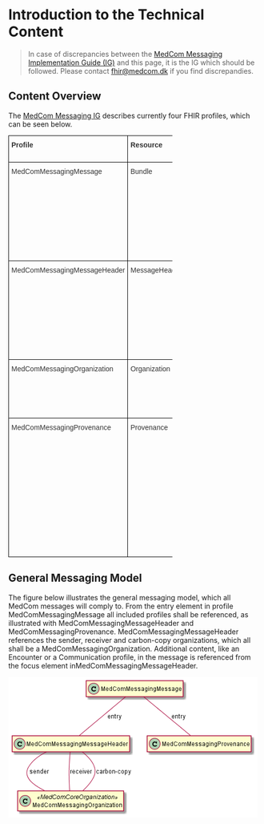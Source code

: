 # Introduction to the Technical Content

> In case of discrepancies between the <a href="https://build.fhir.org/ig/medcomdk/dk-medcom-messaging/" target="_blank">MedCom Messaging Implementation Guide (IG)</a>
 and this page, it is the IG which should be followed. Please contact <fhir@medcom.dk> if you find discrepandies.

## Content Overview

The <a href="https://build.fhir.org/ig/medcomdk/dk-medcom-messaging/" target="_blank">MedCom Messaging IG</a> describes currently four FHIR profiles, which can be seen below. 

<style type="text/css">
.tg  {border-collapse:collapse;border-spacing:0;max-width:65%;}
.tg td{border-color:black;border-style:solid;border-width:1px;font-family:Arial, sans-serif;font-size:14px;
  overflow:hidden;padding:10px 5px;word-break:normal;}
.tg th{border-color:black;border-style:solid;border-width:1px;font-family:Arial, sans-serif;font-size:14px;
  font-weight:normal;overflow:hidden;padding:10px 5px;word-break:normal;}
.tg .tg-uaof{color:#343434;font-weight:bold;text-align:left;vertical-align:top}
.tg .tg-ne9s{color:#343434;text-align:left;vertical-align:top}
</style>
<table class="tg">
<thead>
  <tr>
    <th class="tg-uaof">Profile</th>
    <th class="tg-uaof">Resource</th>
    <th class="tg-uaof">Describtion</th>
    <th class="tg-uaof">MustSupport elements</th>
  </tr>
</thead>
<tbody>
  <tr>
    <td class="tg-ne9s">MedComMessagingMessage</td>
    <td class="tg-ne9s">Bundle</td>
    <td class="tg-ne9s">Acts as a container for the content of the message. The type of the Bundle shall always be 'message'.</td>
    <td class="tg-ne9s">Message id<br>Timestamp<br>Reference to all included profiles</td>
  </tr>
  <tr>
    <td class="tg-ne9s">MedComMessagingMessageHeader</td>
    <td class="tg-ne9s">MessageHeader</td>
    <td class="tg-ne9s">Shall always be the first referenced profile, when the type of the Bundle is 'message'.</td>
    <td class="tg-ne9s">MessagHeader id<br>Type of message<br>Sender Organization<br>Receiver Organization<br>Carbon Copy<br>Receiver of the receipt</td>
  </tr>
  <tr>
    <td class="tg-ne9s">MedComMessagingOrganization</td>
    <td class="tg-ne9s">Organization</td>
    <td class="tg-ne9s">Information usefull to identify a messaging organization</td>
    <td class="tg-ne9s">Identifier (SOR-id)<br>Identifier (EAN/GLN-number)<br>Name</td>
  </tr>
  <tr>
    <td class="tg-ne9s">MedComMessagingProvenance</td>
    <td class="tg-ne9s">Provenance</td>
    <td class="tg-ne9s">Information about the activity of the current message and which organization has triggered the message. Further it describes the history of message activities.</td>
    <td class="tg-ne9s">Targets the MessageHeader<br>Timestamps<br>Activity of the message<br>Sender organization<br>If the message is a response to a previuos message</td>
  </tr>
</tbody>
</table>

## General Messaging Model

The figure below illustrates the general messaging model, which all MedCom messages will comply to. From the entry element in profile MedComMessagingMessage all included profiles shall be referenced, as illustrated with MedComMessagingMessageHeader and MedComMessagingProvenance. MedComMessagingMessageHeader references the sender, receiver and carbon-copy organizations, which all shall be a MedComMessagingOrganization. Additional content, like an Encounter or a Communication profile, in the message is referenced from the focus element inMedComMessagingMessageHeader.

![GeneralMessagingModel - test](input/images/MessagingModel.png) 